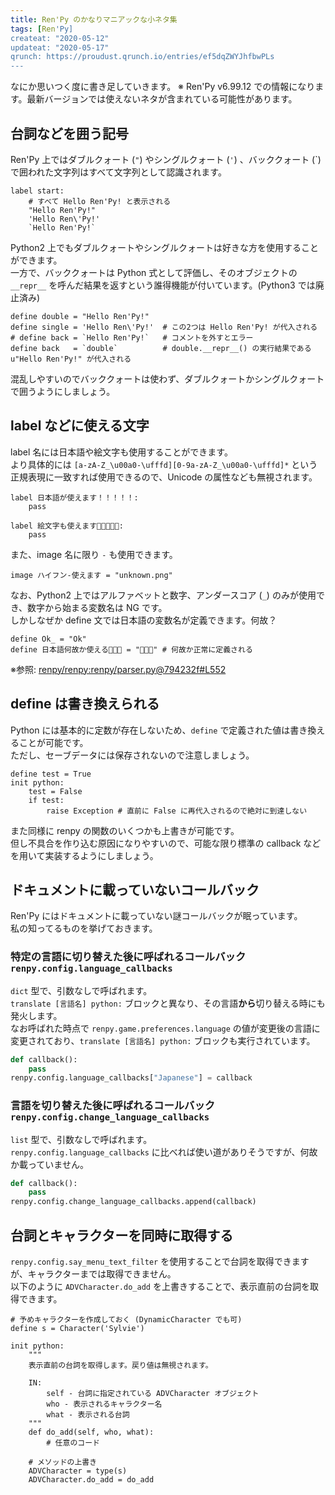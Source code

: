 ```yaml
---
title: Ren'Py のかなりマニアックな小ネタ集
tags: [Ren'Py]
createat: "2020-05-12"
updateat: "2020-05-17"
qrunch: https://proudust.qrunch.io/entries/ef5dqZWYJhfbwPLs
---
```


なにか思いつく度に書き足していきます。
※ Ren'Py v6.99.12 での情報になります。最新バージョンでは使えないネタが含まれている可能性があります。

## 台詞などを囲う記号

Ren'Py 上ではダブルクォート (`"`) やシングルクォート (`'`) 、バッククォート (`) で囲われた文字列はすべて文字列として認識されます。

``` renpy
label start:
    # すべて Hello Ren'Py! と表示される
    "Hello Ren'Py!"
    'Hello Ren\'Py!'
    `Hello Ren'Py!`
```

Python2 上でもダブルクォートやシングルクォートは好きな方を使用することができます。  
一方で、バッククォートは Python 式として評価し、そのオブジェクトの `__repr__` を呼んだ結果を返すという誰得機能が付いています。(Python3 では廃止済み)  

``` renpy
define double = "Hello Ren'Py!"
define single = 'Hello Ren\'Py!'  # この2つは Hello Ren'Py! が代入される
# define back = `Hello Ren'Py!`   # コメントを外すとエラー
define back   = `double`          # double.__repr__() の実行結果である u"Hello Ren'Py!" が代入される
```

混乱しやすいのでバッククォートは使わず、ダブルクォートかシングルクォートで囲うようにしましょう。

## label などに使える文字

label 名には日本語や絵文字も使用することができます。  
より具体的には `[a-zA-Z_\u00a0-\ufffd][0-9a-zA-Z_\u00a0-\ufffd]*` という正規表現に一致すれば使用できるので、Unicode の属性なども無視されます。  

``` renpy
label 日本語が使えます！！！！！:
    pass

label 絵文字も使えます🎉🎉🎉🎉🎉:
    pass
```

また、image 名に限り `-` も使用できます。

``` renpy
image ハイフン-使えます = "unknown.png"
```

なお、Python2 上ではアルファベットと数字、アンダースコア (`_`) のみが使用でき、数字から始まる変数名は NG です。  
しかしなぜか define 文では日本語の変数名が定義できます。何故？

``` renpy
define Ok_ = "Ok"
define 日本語何故か使える🤔🤔🤔 = "🤔🤔🤔" # 何故か正常に定義される
```

※参照: [renpy/renpy:renpy/parser.py@794232f#L552](https://github.com/renpy/renpy/blob/794232f8ba3c71d8c46c4a17e4de5a8c9dbb0c0f/renpy/parser.py#L552)

## define は書き換えられる

Python には基本的に定数が存在しないため、`define` で定義された値は書き換えることが可能です。  
ただし、セーブデータには保存されないので注意しましょう。  

``` renpy
define test = True
init python:
    test = False
    if test:
        raise Exception # 直前に False に再代入されるので絶対に到達しない
```

また同様に renpy の関数のいくつかも上書きが可能です。  
但し不具合を作り込む原因になりやすいので、可能な限り標準の callback などを用いて実装するようにしましょう。  

## ドキュメントに載っていないコールバック

Ren'Py にはドキュメントに載っていない謎コールバックが眠っています。  
私の知ってるものを挙げておきます。  

### 特定の言語に切り替えた後に呼ばれるコールバック `renpy.config.language_callbacks`

`dict` 型で、引数なしで呼ばれます。  
`translate [言語名] python:` ブロックと異なり、その言語**から**切り替える時にも発火します。  
なお呼ばれた時点で `renpy.game.preferences.language` の値が変更後の言語に変更されており、`translate [言語名] python:` ブロックも実行されています。  

``` py
def callback():
    pass
renpy.config.language_callbacks["Japanese"] = callback
```

### 言語を切り替えた後に呼ばれるコールバック `renpy.config.change_language_callbacks`

`list` 型で、引数なしで呼ばれます。  
`renpy.config.language_callbacks` に比べれば使い道がありそうですが、何故か載っていません。  

``` py
def callback():
    pass
renpy.config.change_language_callbacks.append(callback)
```

## 台詞とキャラクターを同時に取得する

`renpy.config.say_menu_text_filter` を使用することで台詞を取得できますが、キャラクターまでは取得できません。  
以下のように `ADVCharacter.do_add` を上書きすることで、表示直前の台詞を取得できます。  

``` renpy
# 予めキャラクターを作成しておく (DynamicCharacter でも可)
define s = Character('Sylvie')

init python:
    """
    表示直前の台詞を取得します。戻り値は無視されます。

    IN:
        self - 台詞に指定されている ADVCharacter オブジェクト
        who - 表示されるキャラクター名
        what - 表示される台詞
    """
    def do_add(self, who, what):
        # 任意のコード

    # メソッドの上書き
    ADVCharacter = type(s)
    ADVCharacter.do_add = do_add
```
